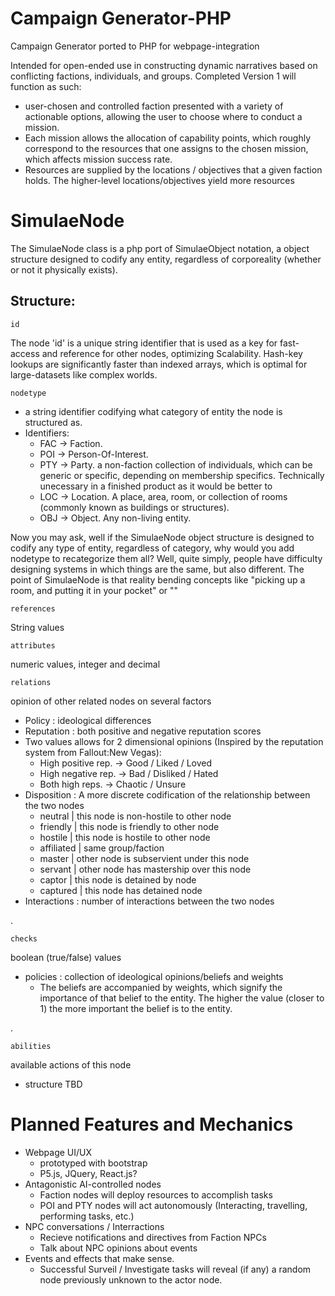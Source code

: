 # Campaign Generator-PHP
Campaign Generator ported to PHP for webpage-integration

Intended for open-ended use in constructing dynamic narratives based on conflicting factions, individuals, and groups. Completed Version 1 will function as such:
- user-chosen and controlled faction presented with a variety of actionable options, allowing the user to choose where to conduct a mission.
- Each mission allows the allocation of capability points, which roughly correspond to the resources that one assigns to the chosen mission, which affects mission success rate.
- Resources are supplied by the locations / objectives that a given faction holds. The higher-level locations/objectives yield more resources

# SimulaeNode

The SimulaeNode class is a php port of SimulaeObject notation, a object structure designed to codify any entity, regardless of corporeality (whether or not it physically exists).

## Structure:

	id
The node 'id' is a unique string identifier that is used as a key for fast-access and reference for other nodes, optimizing Scalability. Hash-key lookups are significantly faster than indexed arrays, which is optimal for large-datasets like complex worlds. 
	
	nodetype 
- a string identifier codifying what category of entity the node is structured as. 
- Identifiers:
	- FAC -> Faction.
	- POI -> Person-Of-Interest.
    - PTY -> Party. a non-faction collection of individuals, which can be generic or specific, depending on membership specifics. Technically unecessary in a finished product as it would be better to 
    - LOC -> Location. A place, area, room, or collection of rooms (commonly known as buildings or structures).
    - OBJ -> Object. Any non-living entity.

Now you may ask, well if the SimulaeNode object structure is designed to codify any type of entity, regardless of category, why would you add nodetype to recategorize them all? 
Well, quite simply, people have difficulty designing systems in which things are the same, but also different. The point of SimulaeNode is that reality bending concepts like "picking up a room, and putting it in your pocket" or ""

	references 
String values

	attributes
numeric values, integer and decimal

	relations
opinion of other related nodes on several factors

- Policy          : ideological differences
- Reputation      : both positive and negative reputation scores
- Two values allows for 2 dimensional opinions (Inspired by the reputation system from Fallout:New Vegas):
   - High positive rep.  -> Good / Liked / Loved
   - High negative rep.  -> Bad / Disliked / Hated
   - Both high reps.     -> Chaotic / Unsure
- Disposition     : A more discrete codification of the relationship between the two nodes
	- neutral     | this node is non-hostile to other node
	- friendly    | this node is friendly to other node
	- hostile     | this node is hostile to other node
	- affiliated  | same group/faction
	- master      | other node is subservient under this node
	- servant     | other node has mastership over this node
	- captor      | this node is detained by node
	- captured    | this node has detained node
- Interactions    : number of interactions between the two nodes

.

	checks
	
boolean (true/false) values
	
- policies    : collection of ideological opinions/beliefs and weights
	- The beliefs are accompanied by weights, which signify the importance of that belief to the entity. The higher the value (closer to 1) the more important the belief is to the entity.

.
	
	abilities 
available actions of this node

- structure TBD


# Planned Features and Mechanics

- Webpage UI/UX
	- prototyped with bootstrap
	- P5.js, JQuery, React.js?
- Antagonistic AI-controlled nodes
	- Faction nodes will deploy resources to accomplish tasks
	- POI and PTY nodes will act autonomously (Interacting, travelling, performing tasks, etc.)
- NPC conversations / Interractions
	- Recieve notifications and directives from Faction NPCs
	- Talk about NPC opinions about events
- Events and effects that make sense.
 	- Successful Surveil / Investigate tasks will reveal (if any) a random node previously unknown to the actor node.

